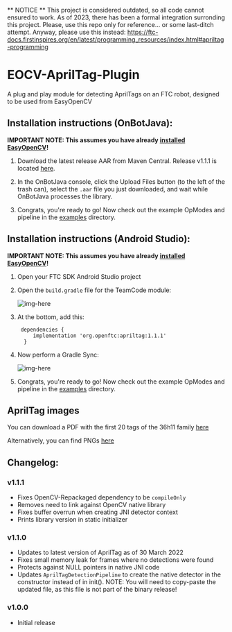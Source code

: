 ** NOTICE **
This project is considered outdated, so all code cannot ensured to work. As of 2023, there has been a formal integration surronding this project. Please, use this repo only for reference... or some last-ditch attempt. Anyway, please use this instead: https://ftc-docs.firstinspires.org/en/latest/programming_resources/index.html#apriltag-programming



# EOCV-AprilTag-Plugin

A plug and play module for detecting AprilTags on an FTC robot, designed to be used from EasyOpenCV

## Installation instructions (OnBotJava):

**IMPORTANT NOTE: This assumes you have already [installed EasyOpenCV](https://github.com/OpenFTC/EasyOpenCV#installation-instructions-onbotjava)!**

1. Download the latest release AAR from Maven Central. Release v1.1.1 is located [here](https://repo1.maven.org/maven2/org/openftc/apriltag/1.1.1/apriltag-1.1.1.aar).

2. In the OnBotJava console, click the Upload Files button (to the left of the trash can), select the `.aar` file you just downloaded, and wait while OnBotJava processes the library.

3. Congrats, you're ready to go! Now check out the example OpModes and pipeline in the [examples](https://github.com/OpenFTC/EOCV-AprilTag-Plugin/tree/master/examples/src/main/java/org/firstinspires/ftc/teamcode) directory.

## Installation instructions (Android Studio):

**IMPORTANT NOTE: This assumes you have already [installed EasyOpenCV](https://github.com/OpenFTC/EasyOpenCV#installation-instructions-android-studio)!**

1. Open your FTC SDK Android Studio project

2. Open the `build.gradle` file for the TeamCode module:

    ![img-here](doc/images/teamcode-gradle.png)

3. At the bottom, add this:

        dependencies {
            implementation 'org.openftc:apriltag:1.1.1'
         }

4. Now perform a Gradle Sync:

    ![img-here](doc/images/gradle-sync.png)

5. Congrats, you're ready to go! Now check out the example OpModes and pipeline in the [examples](https://github.com/OpenFTC/EOCV-AprilTag-Plugin/tree/master/examples/src/main/java/org/firstinspires/ftc/teamcode) directory.

## AprilTag images

You can download a PDF with the first 20 tags of the 36h11 family [here](https://www.dotproduct3d.com/uploads/8/5/1/1/85115558/apriltags1-20.pdf)

Alternatively, you can find PNGs [here](https://github.com/AprilRobotics/apriltag-imgs/tree/master/tag36h11)

## Changelog:

### v1.1.1

 - Fixes OpenCV-Repackaged dependency to be `compileOnly`
 - Removes need to link against OpenCV native library
 - Fixes buffer overrun when creating JNI detector context
 - Prints library version in static initializer

### v1.1.0

 - Updates to latest version of AprilTag as of 30 March 2022
 - Fixes small memory leak for frames where no detections were found
 - Protects against NULL pointers in native JNI code
 - Updates `AprilTagDetectionPipeline` to create the native detector in the constructor instead of in init(). NOTE: You will need to copy-paste the updated file, as this file is not part of the binary release!

### v1.0.0

 - Initial release

